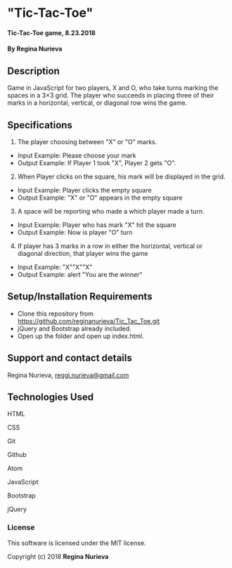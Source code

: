 # "Tic-Tac-Toe"

#### Tic-Tac-Toe game, 8.23.2018

#### By Regina Nurieva

## Description

Game in JavaScript for two players, X and O, who take turns marking the spaces in a 3×3 grid. The player who succeeds in placing three of their marks in a horizontal, vertical, or diagonal row wins the game.

## Specifications
1. The player choosing between "X" or "O" marks.
  * Input Example: Please choose your mark
  * Output Example: If Player 1 took "X", Player 2 gets "O".
2. When Player clicks on the square, his mark will be displayed in the grid.
  * Input Example: Player clicks the empty square
  * Output Example: "X" or "O" appears in the empty square
3. A space will be reporting who made a which player made a turn.
  * Input Example: Player who has mark "X" hit the square
  * Output Example: Now is player "O" turn
4. If player has 3 marks in a row in either the horizontal, vertical or diagonal direction, that player wins the game
  * Input Example: "X""X""X"
  * Output Example: alert "You are the winner"

## Setup/Installation Requirements

* Clone this repository from https://github.com/reginanurieva/Tic_Tac_Toe.git
* jQuery and Bootstrap already included.
* Open up the folder and open up index.html.

## Support and contact details

Regina Nurieva, reggi.nurieva@gmail.com

## Technologies Used

HTML

CSS

Git

Github

Atom

JavaScript

Bootstrap

jQuery

### License

This software is licensed under the MIT license.

Copyright (c) 2018 **Regina Nurieva**
